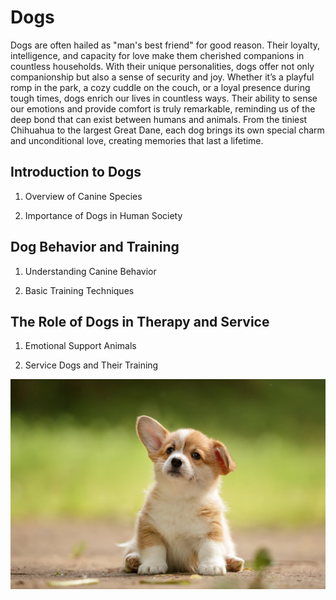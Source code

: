 # Dogs 
Dogs are often hailed as "man's best friend" for good reason. Their loyalty, intelligence, and capacity for love make them cherished companions in countless households. With their unique personalities, dogs offer not only companionship but also a sense of security and joy. Whether it’s a playful romp in the park, a cozy cuddle on the couch, or a loyal presence during tough times, dogs enrich our lives in countless ways. Their ability to sense our emotions and provide comfort is truly remarkable, reminding us of the deep bond that can exist between humans and animals. From the tiniest Chihuahua to the largest Great Dane, each dog brings its own special charm and unconditional love, creating memories that last a lifetime.

## Introduction to Dogs
1. Overview of Canine Species

2. Importance of Dogs in Human Society

## Dog Behavior and Training
1. Understanding Canine Behavior

2. Basic Training Techniques
   
## The Role of Dogs in Therapy and Service
1. Emotional Support Animals
   
3. Service Dogs and Their Training

<img src="./image/image.jpg">